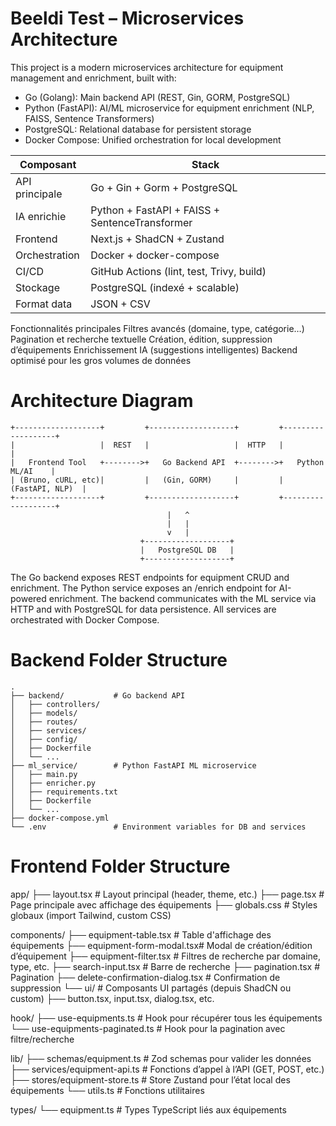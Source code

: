 # Beeldi Test – Microservices Architecture

This project is a modern microservices architecture for equipment management and enrichment, built with:

- Go (Golang): Main backend API (REST, Gin, GORM, PostgreSQL)
- Python (FastAPI): AI/ML microservice for equipment enrichment (NLP, FAISS, Sentence Transformers)
- PostgreSQL: Relational database for persistent storage
- Docker Compose: Unified orchestration for local development

| Composant      | Stack                                          |
| -------------- | ---------------------------------------------- |
| API principale | Go + Gin + Gorm + PostgreSQL                   |
| IA enrichie    | Python + FastAPI + FAISS + SentenceTransformer |
| Frontend       | Next.js + ShadCN + Zustand                     |
| Orchestration  | Docker + docker-compose                        |
| CI/CD          | GitHub Actions (lint, test, Trivy, build)      |
| Stockage       | PostgreSQL (indexé + scalable)                 |
| Format data    | JSON + CSV                                     |


Fonctionnalités principales
Filtres avancés (domaine, type, catégorie…)
Pagination et recherche textuelle
Création, édition, suppression d’équipements
Enrichissement IA (suggestions intelligentes)
Backend optimisé pour les gros volumes de données

# Architecture Diagram 
```
+-------------------+         +-------------------+         +-------------------+
|                   |  REST   |                   |  HTTP   |                   |
|   Frontend Tool   +-------->+   Go Backend API  +-------->+   Python ML/AI    |
| (Bruno, cURL, etc)|         |   (Gin, GORM)     |         |   (FastAPI, NLP)  |
+-------------------+         +-------------------+         +-------------------+
                                   |   ^
                                   |   |
                                   v   |
                             +-------------------+
                             |   PostgreSQL DB   |
                             +-------------------+
```


      
The Go backend exposes REST endpoints for equipment CRUD and enrichment.
The Python service exposes an /enrich endpoint for AI-powered enrichment.
The backend communicates with the ML service via HTTP and with PostgreSQL for data persistence.
All services are orchestrated with Docker Compose.

#  Backend Folder Structure
```
.
├── backend/           # Go backend API
│   ├── controllers/
│   ├── models/
│   ├── routes/
│   ├── services/
│   ├── config/
│   ├── Dockerfile
│   └── ...
├── ml_service/        # Python FastAPI ML microservice
│   ├── main.py
│   ├── enricher.py
│   ├── requirements.txt
│   ├── Dockerfile
│   └── ...
├── docker-compose.yml
└── .env               # Environment variables for DB and services
```
# Frontend Folder Structure 
app/
├── layout.tsx              # Layout principal (header, theme, etc.)
├── page.tsx                # Page principale avec affichage des équipements
├── globals.css             # Styles globaux (import Tailwind, custom CSS)

components/
├── equipment-table.tsx     # Table d'affichage des équipements
├── equipment-form-modal.tsx# Modal de création/édition d’équipement
├── equipment-filter.tsx    # Filtres de recherche par domaine, type, etc.
├── search-input.tsx        # Barre de recherche
├── pagination.tsx          # Pagination
├── delete-confirmation-dialog.tsx # Confirmation de suppression
└── ui/                     # Composants UI partagés (depuis ShadCN ou custom)
    ├── button.tsx, input.tsx, dialog.tsx, etc.

hook/
├── use-equipments.ts       # Hook pour récupérer tous les équipements
└── use-equipments-paginated.ts # Hook pour la pagination avec filtre/recherche

lib/
├── schemas/equipment.ts    # Zod schemas pour valider les données
├── services/equipment-api.ts # Fonctions d’appel à l’API (GET, POST, etc.)
├── stores/equipment-store.ts # Store Zustand pour l’état local des équipements
└── utils.ts                # Fonctions utilitaires

types/
└── equipment.ts            # Types TypeScript liés aux équipements

